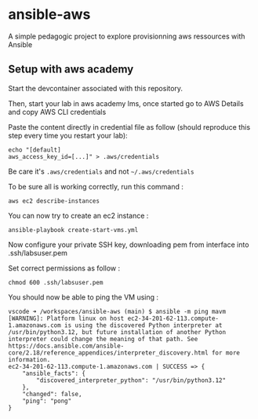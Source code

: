 # ansible-aws
A simple pedagogic project to explore provisionning aws ressources with Ansible

## Setup with aws academy

Start the devcontainer associated with this repository.

Then, start your lab in aws academy lms, once started go to AWS Details and copy AWS CLI credentials

Paste the content directly in credential file as follow (should reproduce this step every time you restart your lab):

```
echo "[default]
aws_access_key_id=[...]" > .aws/credentials
```

Be care it's `.aws/credentials` and not `~/.aws/credentials`

To be sure all is working correctly, run this command :

```
aws ec2 describe-instances
```

You can now try to create an ec2 instance :

```
ansible-playbook create-start-vms.yml
```

Now configure your private SSH key, downloading pem from interface into .ssh/labsuser.pem

Set correct permissions as follow :

```
chmod 600 .ssh/labsuser.pem
```

You should now be able to ping the VM using :

```
vscode ➜ /workspaces/ansible-aws (main) $ ansible -m ping mavm
[WARNING]: Platform linux on host ec2-34-201-62-113.compute-1.amazonaws.com is using the discovered Python interpreter at
/usr/bin/python3.12, but future installation of another Python interpreter could change the meaning of that path. See
https://docs.ansible.com/ansible-core/2.18/reference_appendices/interpreter_discovery.html for more information.
ec2-34-201-62-113.compute-1.amazonaws.com | SUCCESS => {
    "ansible_facts": {
        "discovered_interpreter_python": "/usr/bin/python3.12"
    },
    "changed": false,
    "ping": "pong"
}
```